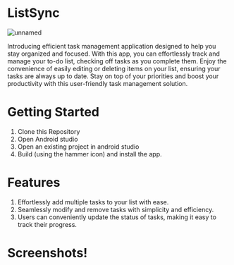# ListSync
![unnamed](https://github.com/Ansh86/ListSync/assets/106815026/5bfd8064-a2c0-46c6-bec8-f4aa5624f97a)

Introducing  efficient task management application designed to help you stay organized and focused. With this app, you can effortlessly track and manage your to-do list, checking off tasks as you complete them. Enjoy the convenience of easily editing or deleting items on your list, ensuring your tasks are always up to date. Stay on top of your priorities and boost your productivity with this user-friendly task management solution.

# Getting Started
1. Clone this Repository
2. Open Android studio
3. Open an existing project in android studio
4. Build (using the hammer icon) and install the app.

# Features 
1. Effortlessly add multiple tasks to your list with ease.
2. Seamlessly modify and remove tasks with simplicity and efficiency.
3. Users can conveniently update the status of tasks, making it easy to track their progress.

# Screenshots!


